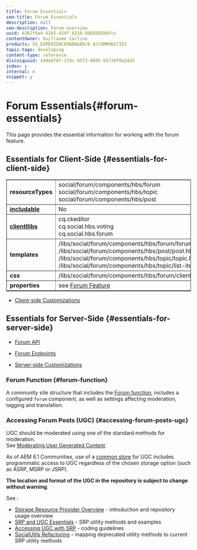 ```yaml
---
title: Forum Essentials
seo-title: Forum Essentials
description: null
seo-description: Forum overview
uuid: 6362f6e4-62b5-424f-b210-80b8505b0fcc
contentOwner: Guillaume Carlino
products: SG_EXPERIENCEMANAGER/6.4/COMMUNITIES
topic-tags: developing
content-type: reference
discoiquuid: 149d476f-1fdc-4573-9895-b5720f8a24d5
index: y
internal: n
snippet: y
---
```


# Forum Essentials{#forum-essentials}

This page provides the essential information for working with the forum feature.

## Essentials for Client-Side {#essentials-for-client-side}

<table border="1" cellpadding="4" cellspacing="4" width="100%"> 
 <tbody>
  <tr>
   <td> <strong>resourceTypes</strong></td> 
   <td>social/forum/components/hbs/forum<br /> social/forum/components/hbs/topic<br /> social/forum/components/hbs/post</td> 
  </tr>
  <tr>
   <td> <a href="../../communities/using/scf.md#addorincludeacommunitiescomponent"><strong>includable</strong></a></td> 
   <td>No</td> 
  </tr>
  <tr>
   <td> <a href="../../communities/using/clientlibs.md"><strong>clientllibs</strong></a></td> 
   <td>cq.ckeditor<br /> cq.social.hbs.voting<br /> cq.social.hbs.forum</td> 
  </tr>
  <tr>
   <td> <strong>templates</strong></td> 
   <td> /libs/social/forum/components/hbs/forum/forum.hbs<br /> /libs/social/forum/components/hbs/post/post.hbs<br /> /libs/social/forum/components/hbs/topic/topic.hbs<br /> /libs/social/forum/components/hbs/topic/list-item.hbs<br /> </td> 
  </tr>
  <tr>
   <td> <strong>css</strong></td> 
   <td> /libs/social/forum/components/hbs/forum/clientlibs/forum.css</td> 
  </tr>
  <tr>
   <td><strong> properties</strong></td> 
   <td>see <a href="../../communities/using/forum.md">Forum Feature</a></td> 
  </tr>
 </tbody>
</table>

* [Client-side Customizations](../../communities/using/client-customize.md)

## Essentials for Server-Side {#essentials-for-server-side}

* [Forum API](/sites/developing/using/reference-materials/javadoc/com/adobe/cq/social/forum/client/api/package-summary)

* [Forum Endpoints](/sites/developing/using/reference-materials/javadoc/com/adobe/cq/social/forum/client/endpoints/package-summary)

* [Server-side Customizations](../../communities/using/server-customize.md)

### Forum Function {#forum-function}

A community site structure that includes the [Forum function](../../communities/using/functions.md#forumfunction), includes a configured `forum` component, as well as settings affecting moderation, tagging and translation.

### Accessing Forum Posts (UGC) {#accessing-forum-posts-ugc}

UGC should be moderated using one of the standard methods for moderation.  
See [Moderating User Generated Content](../../communities/using/moderate-ugc.md).

As of AEM 6.1 Communities, use of a [common store](../../communities/using/working-with-srp.md) for UGC includes programmatic access to UGC regardless of the chosen storage option (such as ASRP, MSRP or JSRP).

**The location and format of the UGC in the repository is subject to change without warning**.

See :

* [Storage Resource Provider Overview](../../communities/using/srp.md) - introduction and repository usage overview
* [SRP and UGC Essentials](../../communities/using/srp-and-ugc.md) - SRP utility methods and examples
* [Accessing UGC with SRP](../../communities/using/accessing-ugc-with-srp.md) - coding guidelines
* [SocialUtils Refactoring](../../communities/using/socialutils.md) - mapping deprecated utility methods to current SRP utility methods


